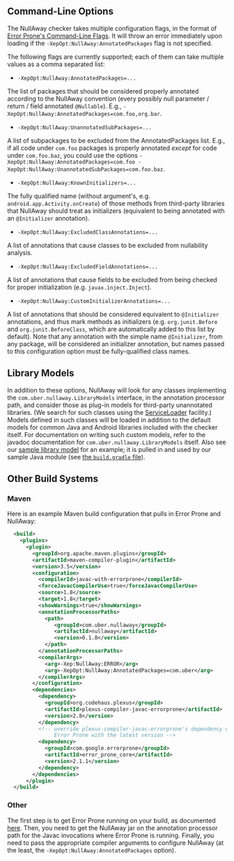 ## Command-Line Options

The NullAway checker takes multiple configuration flags, in the format of [Error Prone's Command-Line Flags](http://errorprone.info/docs/flags). It will throw an error immediately upon loading if the `-XepOpt:NullAway:AnnotatedPackages` flag is not specified.

The following flags are currently supported; each of them can take multiple values as a comma separated list:

  - `-XepOpt:NullAway:AnnotatedPackages=...`

The list of packages that should be considered properly annotated according to the NullAway convention (every possibly null parameter / return / field annotated `@Nullable`).  E.g., `-XepOpt:NullAway:AnnotatedPackages=com.foo,org.bar`.

  - `-XepOpt:NullAway:UnannotatedSubPackages=...`

A list of subpackages to be excluded from the AnnotatedPackages list.  E.g., if all code under `com.foo` packages is properly annotated _except_ for code under `com.foo.baz`, you could use the options `-XepOpt:NullAway:AnnotatedPackages=com.foo -XepOpt:NullAway:UnannotatedSubPackages=com.foo.baz`.

  - `-XepOpt:NullAway:KnownInitializers=...`

The fully qualified name (without argument's, e.g. `android.app.Activity.onCreate`) of those methods from third-party libraries that NullAway should treat as initializers (equivalent to being annotated with an `@Initializer` annotation).

  - `-XepOpt:NullAway:ExcludedClassAnnotations=...`

A list of annotations that cause classes to be excluded from nullability analysis.

  - `-XepOpt:NullAway:ExcludedFieldAnnotations=...`

A list of annotations that cause fields to be excluded from being checked for proper initialization (e.g. `javax.inject.Inject`).

  - `-XepOpt:NullAway:CustomInitializerAnnotations=...`

A list of annotations that should be considered equivalent to `@Initializer` annotations, and thus mark methods as initializers (e.g. `org.junit.Before` and `org.junit.BeforeClass`, which are automatically added to this list by default). Note that any annotation with the simple name `@Initializer`, from any package, will be considered an initializer annotation, but names passed to this configuration option must be fully-qualified class names.

## Library Models

In addition to these options, NullAway will look for any classes implementing the `com.uber.nullaway.LibraryModels` interface, in the annotation processor path, and consider those as plug-in models for third-party unannotated libraries. (We search for such classes using the [ServiceLoader](https://docs.oracle.com/javase/7/docs/api/java/util/ServiceLoader.html) facility.) Models defined in such classes will be loaded in addition to the default models for common Java and Android libraries included with the checker itself. For documentation on writing such custom models, refer to the javadoc documentation for `com.uber.nullaway.LibraryModels` itself.  Also see our [sample library model](https://github.com/uber/NullAway/tree/master/sample-library-model) for an example; it is pulled in and used by our sample Java module (see [the `build.gradle` file](https://github.com/uber/NullAway/blob/ac6e3e1b63d357eec5f9e32fb02b024bf9cfb1f9/sample/build.gradle#L28)).

## Other Build Systems

### Maven

Here is an example Maven build configuration that pulls in Error Prone and NullAway:

```xml
  <build>
    <plugins>
      <plugin>
        <groupId>org.apache.maven.plugins</groupId>
        <artifactId>maven-compiler-plugin</artifactId>
        <version>3.5</version>
        <configuration>
          <compilerId>javac-with-errorprone</compilerId>
          <forceJavacCompilerUse>true</forceJavacCompilerUse>
          <source>1.8</source>
          <target>1.8</target>
          <showWarnings>true</showWarnings>
          <annotationProcessorPaths>
            <path>
               <groupId>com.uber.nullaway</groupId>
               <artifactId>nullaway</artifactId>
               <version>0.1.8</version>
            </path>
          </annotationProcessorPaths>
          <compilerArgs>
            <arg>-Xep:NullAway:ERROR</arg>
            <arg>-XepOpt:NullAway:AnnotatedPackages=com.uber</arg>
          </compilerArgs>
        </configuration>
        <dependencies>
          <dependency>
            <groupId>org.codehaus.plexus</groupId>
            <artifactId>plexus-compiler-javac-errorprone</artifactId>
            <version>2.8</version>
          </dependency>
          <!-- override plexus-compiler-javac-errorprone's dependency on
               Error Prone with the latest version -->
          <dependency>
            <groupId>com.google.errorprone</groupId>
            <artifactId>error_prone_core</artifactId>
            <version>2.1.1</version>
          </dependency>
        </dependencies>        
      </plugin>
  </build>
```
### Other

The first step is to get Error Prone running on your build, as documented [here](http://errorprone.info/docs/installation).  Then, you need to get the NullAway jar on the annotation processor path for the Javac invocations where Error Prone is running.  Finally, you need to pass the appropriate compiler arguments to configure NullAway (at the least, the `-XepOpt:NullAway:AnnotatedPackages` option).